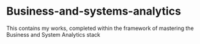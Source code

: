 # Business-and-systems-analytics
This contains my works, completed within the framework of mastering the Business and System Analytics stack

